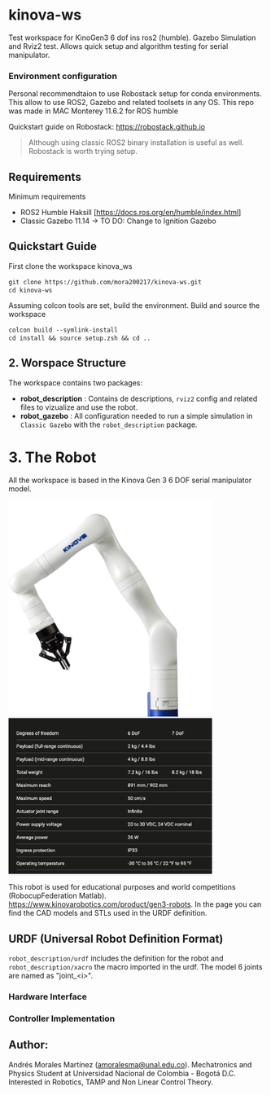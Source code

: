 # kinova-ws
Test workspace for KinoGen3 6 dof ins ros2 (humble). Gazebo Simulation and Rviz2 test. Allows quick setup and algorithm testing for serial manipulator.

### Environment configuration 
Personal recommendtaion to use Robostack setup for conda environments. This allow to use ROS2, Gazebo and related toolsets in any OS. This repo was made in MAC Monterey 11.6.2 for ROS humble

Quickstart guide on Robostack: https://robostack.github.io



> Although using classic ROS2 binary installation is useful as well. Robostack is worth trying setup. 
## Requirements  
Minimum requirements
* ROS2 Humble Haksill [https://docs.ros.org/en/humble/index.html]
* Classic Gazebo 11.14 -> TO DO: Change to Ignition Gazebo


## Quickstart Guide 
First clone the workspace kinova_ws
```
git clone https://github.com/mora200217/kinova-ws.git
cd kinova-ws
```
Assuming colcon tools are set, build the environment. Build and source the workspace

```
colcon build --symlink-install
cd install && source setup.zsh && cd ..
```

## 2. Worspace Structure 
The workspace contains two packages: 
* __robot_description__ : Contains de descriptions, `rviz2` config and related files to vizualize and use the robot. 
* __robot_gazebo__ : All configuration needed to run a simple simulation in `Classic Gazebo` with the `robot_description` package. 


# 3. The Robot 
All the workspace is based in the Kinova Gen 3 6 DOF serial manipulator model. 

<img src="doc/kinova-gen3-stock-img.webp" alt="Image 1" style="display:inline-block; margin-right: 10px;" width="400"/> <img src="doc/specifications.png" alt="Image 2" style="display:inline-block;" width="400"/>


This robot is used for educational purposes and world competitions (RobocupFederation Matlab). https://www.kinovarobotics.com/product/gen3-robots. In the page you can find the CAD models and STLs used in the URDF definition. 

## URDF (Universal Robot Definition Format)
`robot_description/urdf` includes the definition for the robot and `robot_description/xacro` the macro imported in the urdf. The model 6 joints are named as "joint_\<i\>". 

### Hardware Interface 

### Controller Implementation 

## Author: 
Andrés Morales Martínez (amoralesma@unal.edu.co). Mechatronics and Physics Student at Universidad Nacional de Colombia - Bogotá D.C. Interested in Robotics, TAMP and Non Linear Control Theory. 


